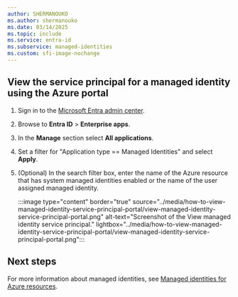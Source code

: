 ```yaml
---
author: SHERMANOUKO
ms.author: shermanouko
ms.date: 03/14/2025
ms.topic: include
ms.service: entra-id
ms.subservice: managed-identities
ms.custom: sfi-image-nochange
---
```

<!-- zone pivots doesn't support YML files -->

## View the service principal for a managed identity using the Azure portal
    
1. Sign in to the [Microsoft Entra admin center](https://entra.microsoft.com/).
1. Browse to **Entra ID** > **Enterprise apps**.
1. In the **Manage** section select **All applications**.
1. Set a filter for "Application type == Managed Identities" and select **Apply**.
1. (Optional) In the search filter box, enter the name of the Azure resource that has system managed identities enabled or the name of the user assigned managed identity.

   :::image type="content" border="true" source="../media/how-to-view-managed-identity-service-principal-portal/view-managed-identity-service-principal-portal.png" alt-text="Screenshot of the View managed identity service principal."  lightbox="../media/how-to-view-managed-identity-service-principal-portal/view-managed-identity-service-principal-portal.png":::

## Next steps

For more information about managed identities, see [Managed identities for Azure resources](~/identity/managed-identities-azure-resources/overview.md).
